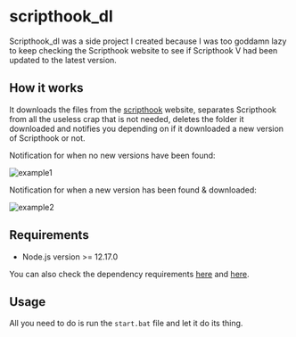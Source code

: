 # scripthook_dl

Scripthook_dl was a side project I created because I was too goddamn lazy to keep checking the Scripthook website to see if Scripthook V had been updated to the latest version.

## How it works

It downloads the files from the [scripthook](http://www.dev-c.com/gtav/scripthookv/) website, separates Scripthook from all the useless crap that is not needed, deletes the folder it downloaded and notifies you depending on if it downloaded a new version of Scripthook or not.

Notification for when no new versions have been found:

![example1](https://uhohstinky.s-ul.eu/DgwCwVF7.png)

Notification for when a new version has been found & downloaded:

![example2](https://uhohstinky.s-ul.eu/lPeYz7Z5.png)

## Requirements

- Node.js version >= 12.17.0

You can also check the dependency requirements [here](https://github.com/website-scraper/node-website-scraper) and [here](https://github.com/mikaelbr/node-notifier).

## Usage

All you need to do is run the `start.bat` file and let it do its thing.
